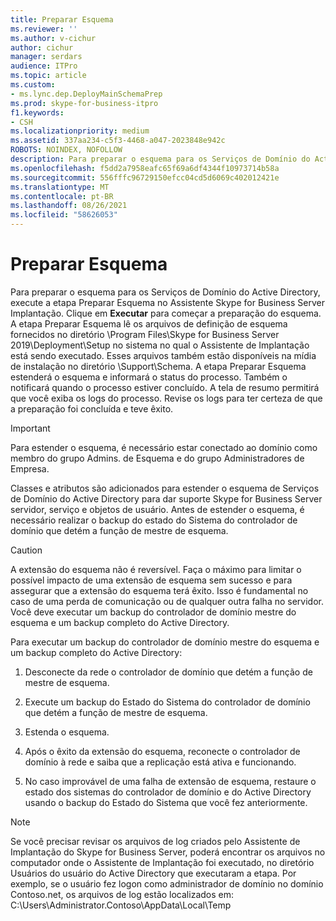 ```yaml
---
title: Preparar Esquema
ms.reviewer: ''
ms.author: v-cichur
author: cichur
manager: serdars
audience: ITPro
ms.topic: article
ms.custom:
- ms.lync.dep.DeployMainSchemaPrep
ms.prod: skype-for-business-itpro
f1.keywords:
- CSH
ms.localizationpriority: medium
ms.assetid: 337aa234-c5f3-4468-a047-2023848e942c
ROBOTS: NOINDEX, NOFOLLOW
description: Para preparar o esquema para os Serviços de Domínio do Active Directory, execute a etapa Preparar Esquema no Assistente Skype for Business Server Implantação. Clique em Executar para começar a preparação do esquema.
ms.openlocfilehash: f5dd2a7958eafc65f69a6df4344f10973714b58a
ms.sourcegitcommit: 556fffc96729150efcc04cd5d6069c402012421e
ms.translationtype: MT
ms.contentlocale: pt-BR
ms.lasthandoff: 08/26/2021
ms.locfileid: "58626053"
---
```

# <a name="prepare-schema"></a>Preparar Esquema
 
Para preparar o esquema para os Serviços de Domínio do Active Directory, execute a etapa Preparar Esquema no Assistente Skype for Business Server Implantação. Clique em **Executar** para começar a preparação do esquema. A etapa Preparar Esquema lê os arquivos de definição de esquema fornecidos no diretório \Program Files\Skype for Business Server 2019\Deployment\Setup no sistema no qual o Assistente de Implantação está sendo executado. Esses arquivos também estão disponíveis na mídia de instalação no diretório \Support\Schema. A etapa Preparar Esquema estenderá o esquema e informará o status do processo. Também o notificará quando o processo estiver concluído. A tela de resumo permitirá que você exiba os logs do processo. Revise os logs para ter certeza de que a preparação foi concluída e teve êxito.
  
> [!IMPORTANT]
> Para estender o esquema, é necessário estar conectado ao domínio como membro do grupo Admins. de Esquema e do grupo Administradores de Empresa. 
  
Classes e atributos são adicionados para estender o esquema de Serviços de Domínio do Active Directory para dar suporte Skype for Business Server servidor, serviço e objetos de usuário. Antes de estender o esquema, é necessário realizar o backup do estado do Sistema do controlador de domínio que detém a função de mestre de esquema. 
  
> [!CAUTION]
> A extensão do esquema não é reversível. Faça o máximo para limitar o possível impacto de uma extensão de esquema sem sucesso e para assegurar que a extensão do esquema terá êxito. Isso é fundamental no caso de uma perda de comunicação ou de qualquer outra falha no servidor. Você deve executar um backup do controlador de domínio mestre do esquema e um backup completo do Active Directory. 
  
Para executar um backup do controlador de domínio mestre do esquema e um backup completo do Active Directory:
  
1. Desconecte da rede o controlador de domínio que detém a função de mestre de esquema.
    
2. Execute um backup do Estado do Sistema do controlador de domínio que detém a função de mestre de esquema.
    
3. Estenda o esquema.
    
4. Após o êxito da extensão do esquema, reconecte o controlador de domínio à rede e saiba que a replicação está ativa e funcionando.
    
5. No caso improvável de uma falha de extensão de esquema, restaure o estado dos sistemas do controlador de domínio e do Active Directory usando o backup do Estado do Sistema que você fez anteriormente.
    
> [!NOTE]
> Se você precisar revisar os arquivos de log criados pelo Assistente de Implantação do Skype for Business Server, poderá encontrar os arquivos no computador onde o Assistente de Implantação foi executado, no diretório Usuários do usuário do Active Directory que executaram a etapa. Por exemplo, se o usuário fez logon como administrador de domínio no domínio Contoso.net, os arquivos de log estão localizados em: C:\Users\Administrator.Contoso\AppData\Local\Temp 
  

